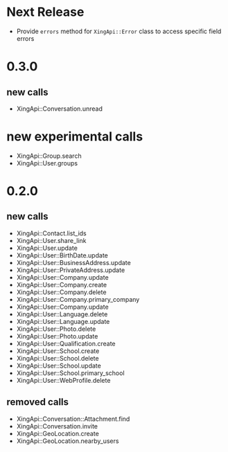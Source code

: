# Next Release
* Provide `errors` method for `XingApi::Error` class to access specific field errors

# 0.3.0

## new calls
* XingApi::Conversation.unread

# new experimental calls
* XingApi::Group.search
* XingApi::User.groups

# 0.2.0

## new calls
* XingApi::Contact.list_ids
* XingApi::User.share_link
* XingApi::User.update
* XingApi::User::BirthDate.update
* XingApi::User::BusinessAddress.update
* XingApi::User::PrivateAddress.update
* XingApi::User::Company.update
* XingApi::User::Company.create
* XingApi::User::Company.delete
* XingApi::User::Company.primary_company
* XingApi::User::Company.update
* XingApi::User::Language.delete
* XingApi::User::Language.update
* XingApi::User::Photo.delete
* XingApi::User::Photo.update
* XingApi::User::Qualification.create
* XingApi::User::School.create
* XingApi::User::School.delete
* XingApi::User::School.update
* XingApi::User::School.primary_school
* XingApi::User::WebProfile.delete

## removed calls
* XingApi::Conversation::Attachment.find
* XingApi::Conversation.invite
* XingApi::GeoLocation.create
* XingApi::GeoLocation.nearby_users
